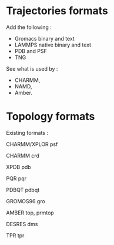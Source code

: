 # Trajectories formats

Add the following :

 - Gromacs binary and text
 - LAMMPS native binary and text
 - PDB and PSF
 - TNG

See what is used by :

 - CHARMM,
 - NAMD,
 - Amber.


# Topology formats

Existing formats :

CHARMM/XPLOR 	psf

CHARMM      	crd

XPDB 	        pdb

PQR            	pqr

PDBQT        	pdbqt

GROMOS96     	gro

AMBER 	        top, prmtop

DESRES       	dms

TPR 	        tpr
